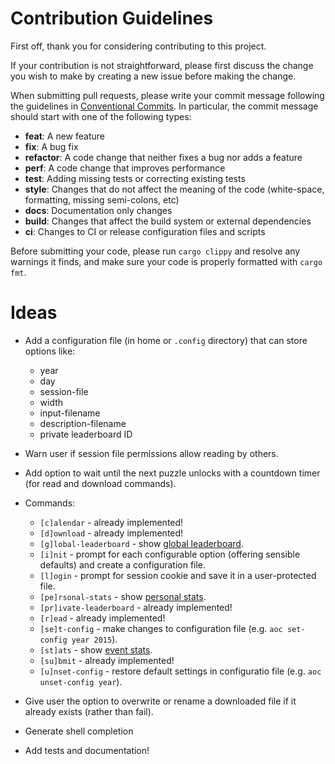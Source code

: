 # Contribution Guidelines

First off, thank you for considering contributing to this project.

If your contribution is not straightforward, please first discuss the change you
wish to make by creating a new issue before making the change.

When submitting pull requests, please write your commit message following the
guidelines in [Conventional Commits](https://www.conventionalcommits.org/en/v1.0.0/).
In particular, the commit message should start with one of the following types:

- **feat**: A new feature
- **fix**: A bug fix
- **refactor**: A code change that neither fixes a bug nor adds a feature
- **perf**: A code change that improves performance
- **test**: Adding missing tests or correcting existing tests
- **style**: Changes that do not affect the meaning of the code (white-space, formatting, missing semi-colons, etc)
- **docs**: Documentation only changes
- **build**: Changes that affect the build system or external dependencies
- **ci**: Changes to CI or release configuration files and scripts

Before submitting your code, please run `cargo clippy` and resolve any warnings
it finds, and make sure your code is properly formatted with `cargo fmt`.

# Ideas

- Add a configuration file (in home or `.config` directory) that can store
  options like:
  - year
  - day
  - session-file
  - width
  - input-filename
  - description-filename
  - private leaderboard ID

- Warn user if session file permissions allow reading by others.

- Add option to wait until the next puzzle unlocks with a countdown timer (for
  read and download commands).

- Commands:
  - `[c]alendar` - already implemented!
  - `[d]ownload` - already implemented!
  - `[g]lobal-leaderboard` - show [global leaderboard](https://adventofcode.com/2022/leaderboard).
  - `[i]nit` - prompt for each configurable option (offering sensible defaults)
    and create a configuration file.
  - `[l]ogin` - prompt for session cookie and save it in a user-protected file.
  - `[pe]rsonal-stats` - show [personal stats](https://adventofcode.com/2022/leaderboard/self).
  - `[pr]ivate-leaderboard` - already implemented!
  - `[r]ead` - already implemented!
  - `[se]t-config` - make changes to configuration file (e.g. `aoc set-config year 2015`).
  - `[st]ats` - show [event stats](https://adventofcode.com/2022/stats).
  - `[su]bmit` - already implemented!
  - `[u]nset-config` - restore default settings in configuratio file
    (e.g. `aoc unset-config year`).

- Give user the option to overwrite or rename a downloaded file if it already
  exists (rather than fail).

- Generate shell completion

- Add tests and documentation!